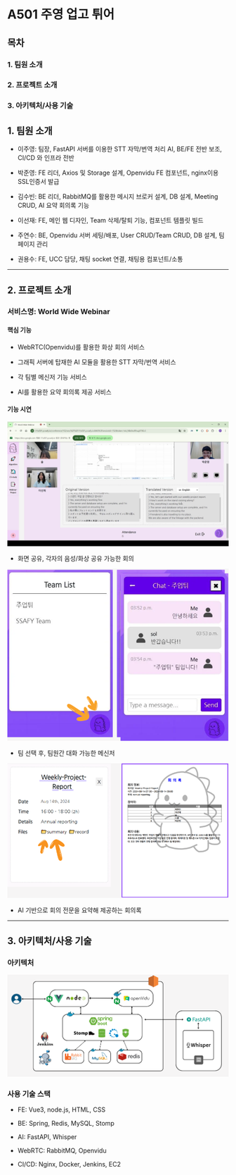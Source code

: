 # A501 주영 업고 튀어


## 목차

### 1. 팀원 소개

### 2. 프로젝트 소개

### 3. 아키텍처/사용 기술


## 1. 팀원 소개

* 이주영: 팀장, FastAPI 서버를 이용한 STT 자막/번역 처리 AI, BE/FE 전반 보조, CI/CD 와 인프라 전반

* 박준영: FE 리더, Axios 및 Storage 설계, Openvidu FE 컴포넌트, nginx이용 SSL인증서 발급

* 김수빈: BE 리더, RabbitMQ를 활용한 메시지 브로커 설계, DB 설계, Meeting CRUD, AI 요약 회의록 기능

* 이선재: FE, 메인 웹 디자인, Team 삭제/탈퇴 기능, 컴포넌트 템플릿 빌드

* 주연수: BE, Openvidu 서버 세팅/배포, User CRUD/Team CRUD, DB 설계, 팀 페이지 관리

* 권용수: FE, UCC 담당, 채팅 socket 연결, 채팅용 컴포넌트/소통


---


## 2. 프로젝트 소개

### 서비스명: World Wide Webinar

#### 핵심 기능

* WebRTC(Openvidu)를 활용한 화상 회의 서비스

* 그래픽 서버에 탑재한 AI 모듈을 활용한 STT 자막/번역 서비스

* 각 팀별 메신저 기능 서비스

* AI를 활용한 요약 회의록 제공 서비스

#### 기능 시연

![webrtc 시연](./WEBRTC시연.jpg)
* 화면 공유, 각자의 음성/화상 공유 가능한 회의

![채팅 시연](./채팅기능.PNG)
* 팀 선택 후, 팀원간 대화 가능한 메신저

![회의록](./회의록.PNG)
* AI 기반으로 회의 전문을 요약해 제공하는 회의록


---


## 3. 아키텍처/사용 기술

### 아키텍처

![아키텍처](./아키텍처.PNG)

### 사용 기술 스택

* FE: Vue3, node.js, HTML, CSS

* BE: Spring, Redis, MySQL, Stomp

* AI: FastAPI, Whisper

* WebRTC: RabbitMQ, Openvidu

* CI/CD: Nginx, Docker, Jenkins, EC2
